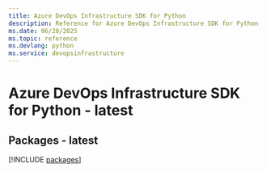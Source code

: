 ```yaml
---
title: Azure DevOps Infrastructure SDK for Python
description: Reference for Azure DevOps Infrastructure SDK for Python
ms.date: 06/20/2025
ms.topic: reference
ms.devlang: python
ms.service: devopsinfrastructure
---
```

# Azure DevOps Infrastructure SDK for Python - latest
## Packages - latest
[!INCLUDE [packages](devops-infrastructure-index.md)]